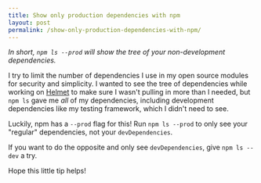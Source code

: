 ```yaml
---
title: Show only production dependencies with npm
layout: post
permalink: /show-only-production-dependencies-with-npm/
---
```

*In short, `npm ls --prod` will show the tree of your non-development dependencies.*

I try to limit the number of dependencies I use in my open source modules for security and simplicity. I wanted to see the tree of dependencies while working on [Helmet](https://helmetjs.github.io/) to make sure I wasn't pulling in more than I needed, but `npm ls` gave me _all_ of my dependencies, including development dependencies like my testing framework, which I didn't need to see.

Luckily, npm has a `--prod` flag for this! Run `npm ls --prod` to only see your "regular" dependencies, not your `devDependencies`.

If you want to do the opposite and only see `devDependencies`, give `npm ls --dev` a try.

Hope this little tip helps!
